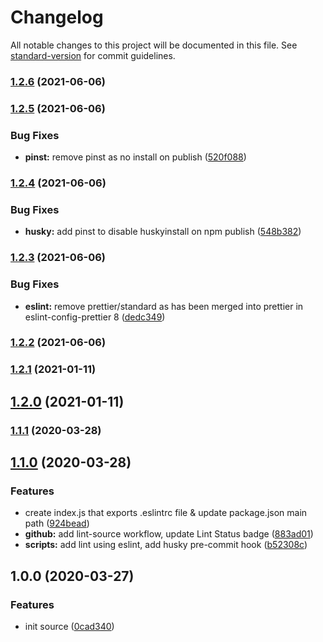 # Changelog

All notable changes to this project will be documented in this file. See [standard-version](https://github.com/conventional-changelog/standard-version) for commit guidelines.

### [1.2.6](https://github.com/boringcodes/eslint-config/compare/v1.2.5...v1.2.6) (2021-06-06)

### [1.2.5](https://github.com/boringcodes/eslint-config/compare/v1.2.4...v1.2.5) (2021-06-06)

### Bug Fixes

- **pinst:** remove pinst as no install on publish ([520f088](https://github.com/boringcodes/eslint-config/commit/520f0880d0d2abcf1656a79ed722e473f57e9dea))

### [1.2.4](https://github.com/boringcodes/eslint-config/compare/v1.2.3...v1.2.4) (2021-06-06)

### Bug Fixes

- **husky:** add pinst to disable huskyinstall on npm publish ([548b382](https://github.com/boringcodes/eslint-config/commit/548b38213a49076e4039d7de6e1a8ed3738aaba2))

### [1.2.3](https://github.com/boringcodes/eslint-config/compare/v1.2.2...v1.2.3) (2021-06-06)

### Bug Fixes

- **eslint:** remove prettier/standard as has been merged into prettier in eslint-config-prettier 8 ([dedc349](https://github.com/boringcodes/eslint-config/commit/dedc3498cc9a25ac9bda5db4637c06b4f5919b13))

### [1.2.2](https://github.com/boringcodes/eslint-config/compare/v1.2.1...v1.2.2) (2021-06-06)

### [1.2.1](https://github.com/boringcodes/eslint-config/compare/v1.2.0...v1.2.1) (2021-01-11)

## [1.2.0](https://github.com/boringcodes/eslint-config/compare/v1.1.1...v1.2.0) (2021-01-11)

### [1.1.1](https://github.com/boringcodes/eslint-config/compare/v1.1.0...v1.1.1) (2020-03-28)

## [1.1.0](https://github.com/boringcodes/eslint-config/compare/v1.0.0...v1.1.0) (2020-03-28)

### Features

- create index.js that exports .eslintrc file & update package.json main path ([924bead](https://github.com/boringcodes/eslint-config/commit/924bead))
- **github:** add lint-source workflow, update Lint Status badge ([883ad01](https://github.com/boringcodes/eslint-config/commit/883ad01))
- **scripts:** add lint using eslint, add husky pre-commit hook ([b52308c](https://github.com/boringcodes/eslint-config/commit/b52308c))

## 1.0.0 (2020-03-27)

### Features

- init source ([0cad340](https://github.com/boringcodes/eslint-config/commit/0cad340))
